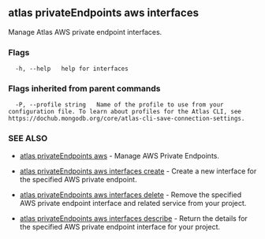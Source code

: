 ## atlas privateEndpoints aws interfaces

Manage Atlas AWS private endpoint interfaces.






### Flags

```
  -h, --help   help for interfaces

```


### Flags inherited from parent commands

```
  -P, --profile string   Name of the profile to use from your configuration file. To learn about profiles for the Atlas CLI, see https://dochub.mongodb.org/core/atlas-cli-save-connection-settings.

```

### SEE ALSO


* [atlas privateEndpoints aws](atlas_privateEndpoints_aws.md)	- Manage AWS Private Endpoints.

* [atlas privateEndpoints aws interfaces create](atlas_privateEndpoints_aws_interfaces_create.md)	- Create a new interface for the specified AWS private endpoint.

* [atlas privateEndpoints aws interfaces delete](atlas_privateEndpoints_aws_interfaces_delete.md)	- Remove the specified AWS private endpoint interface and related service from your project.

* [atlas privateEndpoints aws interfaces describe](atlas_privateEndpoints_aws_interfaces_describe.md)	- Return the details for the specified AWS private endpoint interface for your project.



